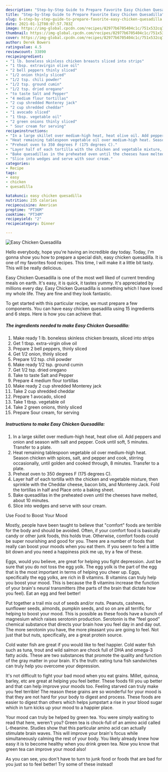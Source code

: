 ```yaml
---
description: "Step-by-Step Guide to Prepare Favorite Easy Chicken Quesadilla"
title: "Step-by-Step Guide to Prepare Favorite Easy Chicken Quesadilla"
slug: 6-step-by-step-guide-to-prepare-favorite-easy-chicken-quesadilla
date: 2021-01-12T08:07:57.783Z
image: https://img-global.cpcdn.com/recipes/82977b6705404c1c/751x532cq70/easy-chicken-quesadilla-recipe-main-photo.jpg
thumbnail: https://img-global.cpcdn.com/recipes/82977b6705404c1c/751x532cq70/easy-chicken-quesadilla-recipe-main-photo.jpg
cover: https://img-global.cpcdn.com/recipes/82977b6705404c1c/751x532cq70/easy-chicken-quesadilla-recipe-main-photo.jpg
author: Derek Bowers
ratingvalue: 4.5
reviewcount: 33890
recipeingredient:
- "1 lb. boneless skinless chicken breasts sliced into strips"
- "1 tbsp. extravirgin olive oil"
- "2 bell peppers thinly sliced"
- "1/2 onion thinly sliced"
- "1/2 tsp. chili powder"
- "1/2 tsp. ground cumin"
- "1/2 tsp. dried oregano"
- "to taste Salt and Pepper"
- "4 medium flour tortillas"
- "2 cup shredded Monterey jack"
- "2 cup shredded cheddar"
- "1 avocado sliced"
- "1 tbsp. vegetable oil"
- "2 green onions thinly sliced"
- " Sour cream for serving"
recipeinstructions:
- "In a large skillet over medium-high heat, heat olive oil. Add peppers and onion and season with salt and pepper. Cook until soft, 5 minutes. Transfer to a plate."
- "Heat remaining tablespoon vegetable oil over medium-high heat. Season chicken with spices, salt, and pepper and cook, stirring occasionally, until golden and cooked through, 8 minutes. Transfer to a plate."
- "Preheat oven to 350 degrees F (175 degrees C)."
- "Layer half of each tortilla with the chicken and vegetable mixture, then sprinkle with the Cheddar cheese, bacon bits, and Monterey Jack. Fold the tortillas in half and Place onto a baking sheet."
- "Bake quesadillas in the preheated oven until the cheeses have melted, about 10 minutes."
- "Slice into wedges and serve with sour cream."
categories:
- Recipe
tags:
- easy
- chicken
- quesadilla

katakunci: easy chicken quesadilla 
nutrition: 235 calories
recipecuisine: American
preptime: "PT36M"
cooktime: "PT34M"
recipeyield: "2"
recipecategory: Dinner

---
```



![Easy Chicken Quesadilla](https://img-global.cpcdn.com/recipes/82977b6705404c1c/751x532cq70/easy-chicken-quesadilla-recipe-main-photo.jpg)

Hello everybody, hope you're having an incredible day today. Today, I'm gonna show you how to prepare a special dish, easy chicken quesadilla. It is one of my favorites food recipes. This time, I will make it a little bit tasty. This will be really delicious.

Easy Chicken Quesadilla is one of the most well liked of current trending meals on earth. It's easy, it is quick, it tastes yummy. It's appreciated by millions every day. Easy Chicken Quesadilla is something which I have loved my whole life. They are fine and they look fantastic.




To get started with this particular recipe, we must prepare a few components. You can have easy chicken quesadilla using 15 ingredients and 6 steps. Here is how you can achieve that.

<!--inarticleads1-->

##### The ingredients needed to make Easy Chicken Quesadilla:

1. Make ready 1 lb. boneless skinless chicken breasts, sliced into strips
1. Get 1 tbsp. extra-virgin olive oil
1. Prepare 2 bell peppers, thinly sliced
1. Get 1/2 onion, thinly sliced
1. Prepare 1/2 tsp. chili powder
1. Make ready 1/2 tsp. ground cumin
1. Get 1/2 tsp. dried oregano
1. Take to taste Salt and Pepper
1. Prepare 4 medium flour tortillas
1. Make ready 2 cup shredded Monterey jack
1. Take 2 cup shredded cheddar
1. Prepare 1 avocado, sliced
1. Take 1 tbsp. vegetable oil
1. Take 2 green onions, thinly sliced
1. Prepare  Sour cream, for serving




<!--inarticleads2-->

##### Instructions to make Easy Chicken Quesadilla:

1. In a large skillet over medium-high heat, heat olive oil. Add peppers and onion and season with salt and pepper. Cook until soft, 5 minutes. Transfer to a plate.
1. Heat remaining tablespoon vegetable oil over medium-high heat. Season chicken with spices, salt, and pepper and cook, stirring occasionally, until golden and cooked through, 8 minutes. Transfer to a plate.
1. Preheat oven to 350 degrees F (175 degrees C).
1. Layer half of each tortilla with the chicken and vegetable mixture, then sprinkle with the Cheddar cheese, bacon bits, and Monterey Jack. Fold the tortillas in half and Place onto a baking sheet.
1. Bake quesadillas in the preheated oven until the cheeses have melted, about 10 minutes.
1. Slice into wedges and serve with sour cream.




Use Food to Boost Your Mood


Mostly, people have been taught to believe that "comfort" foods are terrible for the body and should be avoided. Often, if your comfort food is basically candy or other junk foods, this holds true. Otherwise, comfort foods could be super nourishing and good for you. There are a number of foods that really can boost your moods when you eat them. If you seem to feel a little bit down and you need a happiness pick me up, try a few of these.

Eggs, would you believe, are great for helping you fight depression. Just be sure that you do not toss the egg yolk. The egg yolk is the part of the egg that is the most important in terms of helping you cheer up. Eggs, specifically the egg yolks, are rich in B vitamins. B vitamins can truly help you boost your mood. This is because the B vitamins increase the function of your brain's neural transmitters (the parts of the brain that dictate how you feel). Eat an egg and feel better!

Put together a trail mix out of seeds and/or nuts. Peanuts, cashews, sunflower seeds, almonds, pumpkin seeds, and so on are all terrific for helping to boost your mood. This is possible as these foods have a bunch of magnesium which raises serotonin production. Serotonin is the "feel good" chemical substance that directs your brain how you feel day in and day out. The more serotonin you have, the more pleasant you are going to feel. Not just that but nuts, specifically, are a great protein source.

Cold water fish are great if you would like to feel happier. Cold water fish such as tuna, trout and wild salmon are chock full of DHA and omega-3 fatty acids. These are two substances that promote the quality and function of the gray matter in your brain. It's the truth: eating tuna fish sandwiches can truly help you overcome your depression. 

It's not difficult to fight your bad mood when you eat grains. Millet, quinoa, barley, etc are great at helping you feel better. These foods fill you up better and that can help improve your moods too. Feeling starved can truly make you feel terrible! The reason these grains are so wonderful for your mood is that they are not hard for your body to digest and process. These foods are easier to digest than others which helps jumpstart a rise in your blood sugar which in turn kicks up your mood to a happier place.

Your mood can truly be helped by green tea. You were simply waiting to read that here, weren't you? Green tea is chock-full of an amino acid called L-theanine. Studies show that this particular amino acid can actually stimulate brain waves. This will improve your brain's focus while simultaneously calming the rest of your body. You likely already knew how easy it is to become healthy when you drink green tea. Now you know that green tea can improve your mood also!

As you can see, you don't have to turn to junk food or foods that are bad for you just so to feel better! Try some of these instead!

